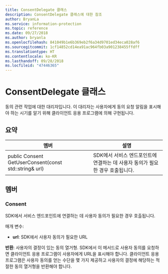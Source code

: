 ```yaml
---
title: ConsentDelegate 클래스
description: ConsentDelegate 클래스에 대한 참조
author: BryanLa
ms.service: information-protection
ms.topic: reference
ms.date: 09/27/2018
ms.author: bryanla
ms.openlocfilehash: 841049b1e6b369eb2f6a34d9701ed34eca028af6
ms.sourcegitcommit: 1cf14852cd14ea91ac964fb03a901238455ffdff
ms.translationtype: HT
ms.contentlocale: ko-KR
ms.lasthandoff: 09/28/2018
ms.locfileid: "47446365"
---
```

# <a name="class-consentdelegate"></a>ConsentDelegate 클래스 
동의 관련 작업에 대한 대리자입니다.
이 대리자는 사용자에게 동의 요청 알림을 표시해야 하는 시기를 알기 위해 클라이언트 응용 프로그램에 의해 구현됩니다.
  
## <a name="summary"></a>요약
 멤버                        | 설명                                
--------------------------------|---------------------------------------------
 public Consent GetUserConsent(const std::string& url)  |  SDK에서 서비스 엔드포인트에 연결하는 데 사용자 동의가 필요한 경우 호출됩니다.
  
## <a name="members"></a>멤버
  
### <a name="consent"></a>Consent
SDK에서 서비스 엔드포인트에 연결하는 데 사용자 동의가 필요한 경우 호출됩니다.

매개 변수:  
* **url**: SDK에서 사용자 동의가 필요한 URL



  
**반환**: 사용자의 결정이 있는 동의 열거형.
SDK에서 이 메서드로 사용자 동의를 요청하면 클라이언트 응용 프로그램이 사용자에게 URL을 표시해야 합니다. 클라이언트 응용 프로그램은 사용자 동의를 얻는 수단을 몇 가지 제공하고 사용자의 결정에 해당하는 적절한 동의 열거형을 반환해야 합니다.